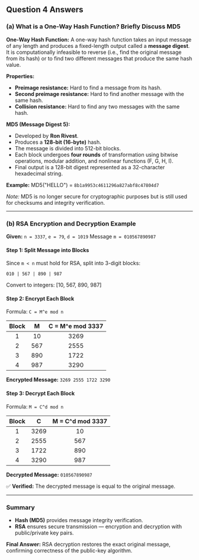 ## Question 4 Answers

### (a) What is a One-Way Hash Function? Briefly Discuss MD5

**One-Way Hash Function:**
A one-way hash function takes an input message of any length and produces a fixed-length output called a **message digest**. It is computationally infeasible to reverse (i.e., find the original message from its hash) or to find two different messages that produce the same hash value.

**Properties:**

* **Preimage resistance:** Hard to find a message from its hash.
* **Second preimage resistance:** Hard to find another message with the same hash.
* **Collision resistance:** Hard to find any two messages with the same hash.

**MD5 (Message Digest 5):**

* Developed by **Ron Rivest**.
* Produces a **128-bit (16-byte)** hash.
* The message is divided into 512-bit blocks.
* Each block undergoes **four rounds** of transformation using bitwise operations, modular addition, and nonlinear functions (F, G, H, I).
* Final output is a 128-bit digest represented as a 32-character hexadecimal string.

**Example:**
MD5("HELLO") = `8b1a9953c4611296a827abf8c47804d7`

*Note:* MD5 is no longer secure for cryptographic purposes but is still used for checksums and integrity verification.

---

### (b) RSA Encryption and Decryption Example

**Given:**
`n = 3337`, `e = 79`, `d = 1019`
Message `m = 010567890987`

#### Step 1: Split Message into Blocks

Since `m < n` must hold for RSA, split into 3-digit blocks:

```
010 | 567 | 890 | 987
```

Convert to integers: [10, 567, 890, 987]

#### Step 2: Encrypt Each Block

Formula: `C = M^e mod n`

| Block |  M  | C = M^e mod 3337 |
| :---: | :-: | :--------------: |
|   1   |  10 |       3269       |
|   2   | 567 |       2555       |
|   3   | 890 |       1722       |
|   4   | 987 |       3290       |

**Encrypted Message:**
`3269 2555 1722 3290`

#### Step 3: Decrypt Each Block

Formula: `M = C^d mod n`

| Block |   C  | M = C^d mod 3337 |
| :---: | :--: | :--------------: |
|   1   | 3269 |        10        |
|   2   | 2555 |        567       |
|   3   | 1722 |        890       |
|   4   | 3290 |        987       |

**Decrypted Message:**
`010567890987`

✅ **Verified:** The decrypted message is equal to the original message.

---

### Summary

* **Hash (MD5)** provides message integrity verification.
* **RSA** ensures secure transmission — encryption and decryption with public/private key pairs.

**Final Answer:**
RSA decryption restores the exact original message, confirming correctness of the public-key algorithm.
